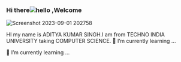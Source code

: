 ### Hi there![hello](https://github.com/ADITYAKUMARSINGH16/my-personal/assets/74896018/19f41cb1-1832-4c43-ae2b-dc8244d9d424) ,Welcome

![Screenshot 2023-09-01 202758](https://github.com/ADITYAKUMARSINGH16/my-personal/assets/74896018/82e5fa17-9abf-4258-8267-e8dc76445ec2)

 HI  my name is ADITYA KUMAR SINGH.I am from TECHNO INDIA UNIVERSITY taking COMPUTER SCIENCE.
🌱 I’m currently learning ...


🌱 I’m currently learning ...
    


<!--
**ADITYAKUMARSINGH16/ADITYAKUMARSINGH16** is a ✨ _special_ ✨ repository because its `README.md` (this file) appears on your GitHub profile.

Here are some ideas to get you started:

- 🔭 I’m currently working on ...
- 🌱 I’m currently learning ...
- 👯 I’m looking to collaborate on ...
- 🤔 I’m looking for help with ...
- 💬 Ask me about ...
- 📫 How to reach me: ...
- 😄 Pronouns: ...
- ⚡ Fun fact: ...
-->
